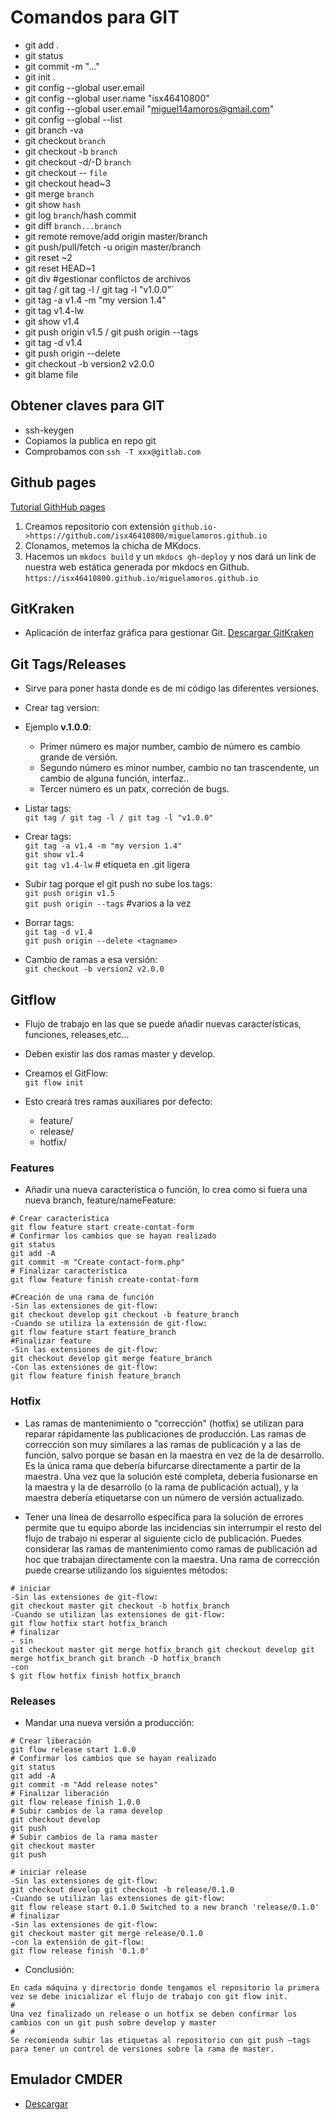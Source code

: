 # Comandos para GIT
* git add .  
* git status  
* git commit -m "..."  
* git init .  
* git config --global user.email  
* git config --global user.name "isx46410800" 
* git config --global user.email "miguel14amoros@gmail.com"  
* git config --global --list  
* git branch -va  
* git checkout `branch`  
* git checkout -b `branch`  
* git checkout -d/-D `branch`  
* git checkout -- `file`  
* git checkout head~3  
* git merge `branch`  
* git show `hash`  
* git log `branch`/hash commit   
* git diff `branch...branch`  
* git remote remove/add origin master/branch  
* git push/pull/fetch -u origin master/branch  
* git reset ~2    
* git reset HEAD~1  
* git div #gestionar conflictos de archivos  
* git tag / git tag -l / git tag -l "v1.0.0"`  
* git tag -a v1.4 -m "my version 1.4"  
* git tag v1.4-lw  
* git show v1.4  
* git push origin v1.5 / git push origin --tags  
* git tag -d v1.4  
* git push origin --delete <tagname>  
* git checkout -b version2 v2.0.0  
* git blame file  


## Obtener claves para GIT
* ssh-keygen  
* Copiamos la publica en repo git  
* Comprobamos con `ssh -T xxx@gitlab.com`  

## Github pages  
[Tutorial GithHub pages](https://pages.github.com/)

1. Creamos repositorio con extensión `github.io->https://github.com/isx46410800/miguelamoros.github.io`
2. Clonamos, metemos la chicha de MKdocs.
3. Hacemos un `mkdocs build` y un `mkdocs gh-deploy` y nos dará un link de nuestra web estática generada por mkdocs en Github. `https://isx46410800.github.io/miguelamoros.github.io`  

## GitKraken  
+ Aplicación de interfaz gráfica para gestionar Git. [Descargar GitKraken](https://www.gitkraken.com/)  

## Git Tags/Releases  
+ Sirve para poner hasta donde es de mi código las diferentes versiones.  
+ Crear tag version:  
+ Ejemplo __v.1.0.0__:  
    - Primer número es major number, cambio de número es cambio grande de versión.  
    - Segundo número es minor number, cambio no tan trascendente, un cambio de alguna función, interfaz..  
    - Tercer número es un patx, correción de bugs.  

+ Listar tags:  
`git tag / git tag -l / git tag -l "v1.0.0"`  

+ Crear tags:  
`git tag -a v1.4 -m "my version 1.4"`  
`git show v1.4`  
`git tag v1.4-lw`  # etiqueta en .git ligera  

+ Subir tag porque el git push no sube los tags:  
`git push origin v1.5`  
`git push origin --tags` #varios a la vez  

+ Borrar tags:  
`git tag -d v1.4`  
`git push origin --delete <tagname>`  

+ Cambio de ramas a esa versión:  
`git checkout -b version2 v2.0.0`  

## Gitflow  
+ Flujo de trabajo en las que se puede añadir nuevas características, funciones, releases,etc...  
+ Deben existir las dos ramas master y develop.  

+ Creamos el GitFlow:  
`git flow init`  

+ Esto creará tres ramas auxiliares por defecto:  
  - feature/  
  - release/  
  - hotfix/  

### Features  
+ Añadir una nueva característica o función, lo crea como si fuera una nueva branch, feature/nameFeature:  

```
# Crear característica
git flow feature start create-contat-form
# Confirmar los cambios que se hayan realizado
git status
git add -A
git commit -m "Create contact-form.php"
# Finalizar característica
git flow feature finish create-contat-form
```  

```
#Creación de una rama de función
-Sin las extensiones de git-flow:
git checkout develop git checkout -b feature_branch 
-Cuando se utiliza la extensión de git-flow:
git flow feature start feature_branch
#Finalizar feature
-Sin las extensiones de git-flow:
git checkout develop git merge feature_branch
-Con las extensiones de git-flow:
git flow feature finish feature_branch
```  

### Hotfix  
+ Las ramas de mantenimiento o "corrección" (hotfix) se utilizan para reparar rápidamente las publicaciones de producción. Las ramas de corrección son muy similares a las ramas de publicación y a las de función, salvo porque se basan en la maestra en vez de la de desarrollo. Es la única rama que debería bifurcarse directamente a partir de la maestra. Una vez que la solución esté completa, debería fusionarse en la maestra y la de desarrollo (o la rama de publicación actual), y la maestra debería etiquetarse con un número de versión actualizado.  

+ Tener una línea de desarrollo específica para la solución de errores permite que tu equipo aborde las incidencias sin interrumpir el resto del flujo de trabajo ni esperar al siguiente ciclo de publicación. Puedes considerar las ramas de mantenimiento como ramas de publicación ad hoc que trabajan directamente con la maestra. Una rama de corrección puede crearse utilizando los siguientes métodos:  

```
# iniciar
-Sin las extensiones de git-flow:
git checkout master git checkout -b hotfix_branch
-Cuando se utilizan las extensiones de git-flow:
git flow hotfix start hotfix_branch
# finalizar
- sin 
git checkout master git merge hotfix_branch git checkout develop git merge hotfix_branch git branch -D hotfix_branch
-con 
$ git flow hotfix finish hotfix_branch
```  


### Releases  
+ Mandar una nueva versión a producción:  

```
# Crear liberación
git flow release start 1.0.0
# Confirmar los cambios que se hayan realizado
git status
git add -A
git commit -m "Add release notes"
# Finalizar liberación
git flow release finish 1.0.0
# Subir cambios de la rama develop
git checkout develop
git push
# Subir cambios de la rama master
git checkout master
git push
```  

```
# iniciar release
-Sin las extensiones de git-flow:
git checkout develop git checkout -b release/0.1.0
-Cuando se utilizan las extensiones de git-flow:
git flow release start 0.1.0 Switched to a new branch 'release/0.1.0'
# finalizar
-Sin las extensiones de git-flow:
git checkout master git merge release/0.1.0
-con la extensión de git-flow:
git flow release finish '0.1.0'
```

+ Conclusión:  
```
En cada máquina y directorio donde tengamos el repositorio la primera vez se debe inicializar el flujo de trabajo con git flow init.
#
Una vez finalizado un release o un hotfix se deben confirmar los cambios con un git push sobre develop y master
#
Se recomienda subir las etiquetas al repositorio con git push –tags para tener un control de versiones sobre la rama de master.
```  

## Emulador CMDER  
+ [Descargar](https://cmder.net/)  